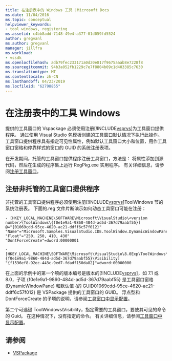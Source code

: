 ```yaml
---
title: 在注册表中的 Windows 工具 |Microsoft Docs
ms.date: 11/04/2016
ms.topic: conceptual
helpviewer_keywords:
- tool windows, registering
ms.assetid: c4bb8add-7148-49e4-a377-01d059fd5524
author: gregvanl
ms.author: gregvanl
manager: jillfra
ms.workload:
- vssdk
ms.openlocfilehash: adb79fec233171a0d20e817f9675aaab8e7228f8
ms.sourcegitcommit: 94b3a052fb1229c7e7f8804b09c1d403385c7630
ms.translationtype: MT
ms.contentlocale: zh-CN
ms.lasthandoff: 04/23/2019
ms.locfileid: "62798855"
---
```

# <a name="tool-windows-in-the-registry"></a>在注册表中的工具 Windows
提供的工具窗口的 Vspackage 必须使用注册[!INCLUDE[vsprvs](../code-quality/includes/vsprvs_md.md)]为工具窗口提供程序。 通过使用 Visual Studio 包模板创建的工具窗口默认情况下执行此操作。 工具窗口提供程序具有指定可见性属性，例如默认工具窗口大小和位置，用作工具窗口窗格和停靠样式的窗口的 GUID 的系统注册表项。

 在开发期间，托管的工具窗口提供程序注册工具窗口，方法是： 将属性添加到源代码，然后在生成的程序集上运行 RegPkg.exe 实用程序。 有关详细信息，请参阅[注册工具窗口](../extensibility/registering-a-tool-window.md)。

## <a name="registering-unmanaged-tool-window-providers"></a>注册非托管的工具窗口提供程序
 非托管的工具窗口提供程序必须使用注册[!INCLUDE[vsprvs](../code-quality/includes/vsprvs_md.md)]ToolWindows 节的系统注册表。 下面的.reg 文件片断演示如何动态工具窗口可能在注册：

```
- [HKEY_LOCAL_MACHINE\SOFTWARE\Microsoft\VisualStudio\<version number>\ToolWindows\{f0e1e9a1-9860-484d-ad5d-367d79aabf55}]
@="{01069cdd-95ce-4620-ac21-ddff6c57f012}"
"Name"="Microsoft.Samples.VisualStudio.IDE.ToolWindow.DynamicWindowPane"
"Float"="250, 250, 410, 430"
"DontForceCreate"=dword:00000001

- [HKEY_LOCAL_MACHINE\SOFTWARE\Microsoft\VisualStudio\8.0Exp\ToolWindows\{f0e1e9a1-9860-484d-ad5d-367d79aabf55}\Visibility]
"{f1536ef8-92ec-443c-9ed7-fdadf150da82}"=dword:00000000
```

 在上面的示例中的第一个项的版本编号是版本的[!INCLUDE[vsprvs](../code-quality/includes/vsprvs_md.md)]，如 7.1 或 8.0，子项 {f0e1e9a1-9860-484d-ad5d-367d79aabf55} 是工具窗口窗格 (DynamicWindowPane) 和默认值 {的 GUID01069cdd-95ce-4620-ac21-ddff6c57f012} 是 VSPackage 提供的工具窗口的 GUID。 浮点型和 DontForceCreate 的子项的说明，请参阅[工具窗口中显示配置](../extensibility/tool-window-display-configuration.md)。

 第二个可选键 ToolWindows\Visibility，指定需要的工具窗口，要使其可见的命令的 Guid。 在这种情况下，没有指定的命令。 有关详细信息，请参阅[工具窗口中显示配置](../extensibility/tool-window-display-configuration.md)。

## <a name="see-also"></a>请参阅
- [VSPackage](../extensibility/internals/vspackages.md)